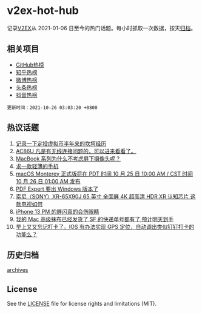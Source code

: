 # v2ex-hot-hub

 记录[V2EX](https://www.v2ex.com/)从 2021-01-06 日至今的热门话题。每小时抓取一次数据，按天[归档](archives)。
 
 ## 相关项目

- [GitHub热榜](https://github.com/snaildev/github-hot-hub)
- [知乎热榜](https://github.com/snaildev/zhihu-hot-hub)
- [微博热榜](https://github.com/snaildev/weibo-hot-hub)
- [头条热榜](https://github.com/snaildev/toutiao-hot-hub)
- [抖音热榜](https://github.com/snaildev/douyin-hot-hub)


 `更新时间：2021-10-26 03:03:20 +0800`

## 热议话题

1. [记录一下定投虚拟币半年来的坎坷经历](https://www.v2ex.com/t/810271)
1. [AC86U 凡是有无线连接问题的，可以进来看看了。](https://www.v2ex.com/t/810238)
1. [MacBook 系列为什么不考虑屏下摄像头呢？](https://www.v2ex.com/t/810249)
1. [求一款轻薄的手机](https://www.v2ex.com/t/810297)
1. [macOS Monterey 正式版将在 PDT 时间 10 月 25 日 10:00 AM / CST 时间 10 月 26 日 01:00 AM 发布](https://www.v2ex.com/t/810315)
1. [PDF Expert 要出 Windows 版本了](https://www.v2ex.com/t/810229)
1. [索尼（SONY）XR-65X90J 65 英寸 全面屏 4K 超高清 HDR XR 认知芯片 这款电视如何](https://www.v2ex.com/t/810302)
1. [iPhone 13 PM 的屏闪真的会伤眼睛](https://www.v2ex.com/t/810330)
1. [我的 Mac 高级抹布已经发货了 SF 的快递单号都有了,预计明天到手](https://www.v2ex.com/t/810247)
1. [早上又又忘记打卡了。IOS 有办法实现 GPS 定位，自动调出类似钉钉打卡的功能么？](https://www.v2ex.com/t/810256)

## 历史归档

[archives](archives)

## License

See the [LICENSE](LICENSE) file for license rights and limitations (MIT).
